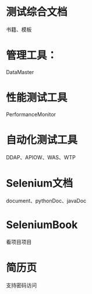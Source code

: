 测试综合文档
===
书籍、模板

管理工具：
===
DataMaster

性能测试工具
===
PerformanceMonitor

自动化测试工具
===
DDAP、APIOW、WAS、WTP

Selenium文档
===
document、pythonDoc、javaDoc

SeleniumBook
===
看项目项目

简历页
===
支持密码访问
